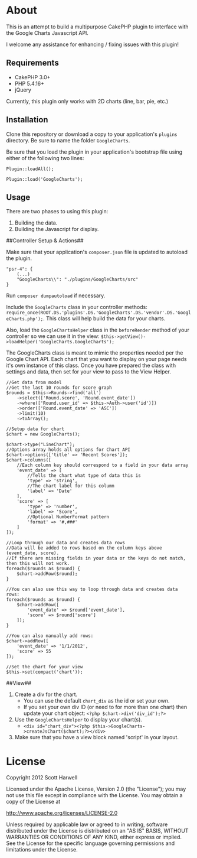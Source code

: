 About
=====

This is an attempt to build a multipurpose CakePHP plugin to interface with the Google Charts Javascript API.

I welcome any assistance for enhancing / fixing issues with this plugin!

Requirements
------------

* CakePHP 3.0+
* PHP 5.4.16+
* jQuery

Currently, this plugin only works with 2D charts (line, bar, pie, etc.)

Installation
------------

Clone this repository or download a copy to your application's `plugins` directory. Be sure to name the folder `GoogleCharts`.

Be sure that you load the plugin in your application's bootstrap file using either of the following two lines:

    Plugin::loadAll();

    Plugin::load('GoogleCharts');

Usage
-----

There are two phases to using this plugin:

1. Building the data.
2. Building the Javascript for display.

##Controller Setup & Actions##

Make sure that your application's `composer.json` file is updated to autoload the plugin.

    "psr-4": {
        (...)
        "GoogleCharts\\": "./plugins/GoogleCharts/src"
    }

Run `composer dumpautoload` if necessary.

Include the `GoogleCharts` class in your controller methods: `require_once(ROOT.DS.'plugins'.DS.'GoogleCharts'.DS.'vendor'.DS.'GoogleCharts.php');`. This class will help build the data for your charts.

Also, load the `GoogleChartsHelper` class in the `beforeRender` method of your controller so we can use it in the view:  `$this->getView()->loadHelper('GoogleCharts.GoogleCharts');`

The GoogleCharts class is meant to mimic the properties needed per the Google Chart API.  Each chart that you want to display on your page needs it's own instance of this class.  Once you have prepared the class with settings and data, then set for your view to pass to the View Helper.

    //Get data from model
    //Get the last 10 rounds for score graph
    $rounds = $this->Rounds->find('all')
        ->select(['Round.score', 'Round.event_date'])
        ->where(['Round.user_id' => $this->Auth->user('id')])
        ->order(['Round.event_date' => 'ASC'])
        ->limit(10)
        ->toArray();

    //Setup data for chart
    $chart = new GoogleCharts();

    $chart->type("LineChart");
    //Options array holds all options for Chart API
    $chart->options(['title' => 'Recent Scores']);
    $chart->columns([
        //Each column key should correspond to a field in your data array
        'event_date' => [
            //Tells the chart what type of data this is
            'type' => 'string',
            //The chart label for this column
            'label' => 'Date'
        ],
        'score' => [
            'type' => 'number',
            'label' => 'Score',
            //Optional NumberFormat pattern
            'format' => '#,###'
        ]
    ]);

    //Loop through our data and creates data rows
    //Data will be added to rows based on the column keys above (event_date, score).
    //If there are missing fields in your data or the keys do not match, then this will not work.
    foreach($rounds as $round) {
        $chart->addRow($round);
    }

    //You can also use this way to loop through data and creates data rows:
    foreach($rounds as $round) {
        $chart->addRow([
            'event_date' => $round['event_date'],
            'score' => $round['score']
        ]);
    }

    //You can also manually add rows:
    $chart->addRow([
        'event_date' => '1/1/2012',
        'score' => 55
    ]);

    //Set the chart for your view
    $this->set(compact('chart'));


##View##

1. Create a div for the chart.
    * You can use the default `chart_div` as the id or set your own.
    * If you set your own div ID (or need to for more than one chart) then update your chart object: `<?php $chart->div('div_id');?>`
2. Use the `GoogleChartsHelper` to display your chart(s).
    * `<div id="chart_div"><?php $this->GoogleCharts->createJsChart($chart);?></div>`
3. Make sure that you have a view block named 'script' in your layout.

License
=======

Copyright 2012 Scott Harwell

Licensed under the Apache License, Version 2.0 (the "License");
you may not use this file except in compliance with the License.
You may obtain a copy of the License at

   http://www.apache.org/licenses/LICENSE-2.0

Unless required by applicable law or agreed to in writing, software
distributed under the License is distributed on an "AS IS" BASIS,
WITHOUT WARRANTIES OR CONDITIONS OF ANY KIND, either express or implied.
See the License for the specific language governing permissions and
limitations under the License.
